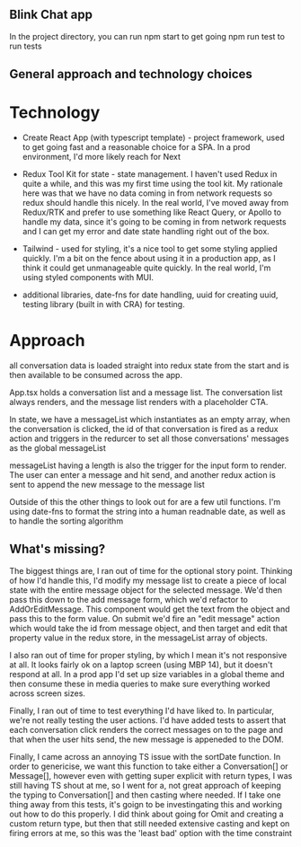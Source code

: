 ## Blink Chat app

In the project directory, you can run npm start to get going
npm run test to run tests

## General approach and technology choices

# Technology

- Create React App (with typescript template) - project framework, used to get going fast and a reasonable choice for a SPA. In a prod environment, I'd more likely reach for Next

- Redux Tool Kit for state - state management. I haven't used Redux in quite a while, and this was my first time using the tool kit. My rationale here was that we have no data coming in from network requests
  so redux should handle this nicely. In the real world, I've moved away from Redux/RTK and prefer to use something like React Query, or Apollo to handle my data, since it's going to be coming in from network requests and I can get my error and date state handling right out of the box.

- Tailwind - used for styling, it's a nice tool to get some styling applied quickly. I'm a bit on the fence about using it in a production app, as I think it could get unmanageable quite quickly. In the real world, I'm using styled components with MUI.

- additional libraries, date-fns for date handling, uuid for creating uuid, testing library (built in with CRA) for testing.

# Approach

all conversation data is loaded straight into redux state from the start
and is then available to be consumed across the app.

App.tsx holds a conversation list and a message list. The conversation list always renders, and the message list renders with a placeholder CTA.

In state, we have a messageList which instantiates as an empty array, when the conversation is clicked, the id of that conversation is fired as a redux action and triggers in the redurcer to set all those conversations' messages as the global messageList

messageList having a length is also the trigger for the input form to
render. The user can enter a message and hit send, and another redux action is sent to append the new message to the message list

Outside of this the other things to look out for are a few util functions. I'm using date-fns to format the string into a human readnable date, as well as to handle the sorting algorithm

## What's missing?

The biggest things are, I ran out of time for the optional story point. Thinking of how I'd handle this, I'd modify my message list to create a piece of local state with the entire message object for the selected message. We'd then pass this down to the add message form, which we'd refactor to AddOrEditMessage. This component would get the text from the object and pass this to the form value. On submit we'd fire an "edit message" action which would take the id from message object, and then target and edit that property value in the redux store, in the messageList array of objects.

I also ran out of time for proper styling, by which I mean it's not responsive at all. It looks fairly ok on a laptop screen (using MBP 14), but it doesn't respond at all. In a prod app I'd set up size variables in a global theme and then consume these in media queries to make sure everything worked across screen sizes.

Finally, I ran out of time to test everything I'd have liked to. In particular, we're not really testing the user actions. I'd have added tests to assert that each conversation click renders the correct messages on to the page and that when the user hits send, the new message is appeneded to the DOM.

Finally, I came across an annoying TS issue with the sortDate function. In order to genericise, we want this function to take either a Conversation[] or Message[], however even with getting super explicit with return types, I was still having TS shout at me, so I went for a, not great approach of keeping the typing to Conversation[] and then casting where needed. If I take one thing away from this tests, it's goign to be investingating this and working out how to do this properly. I did think about going for Omit and creating a custom return type, but then that still needed extensive casting and kept on firing errors at me, so this was the 'least bad' option with the time constraint
